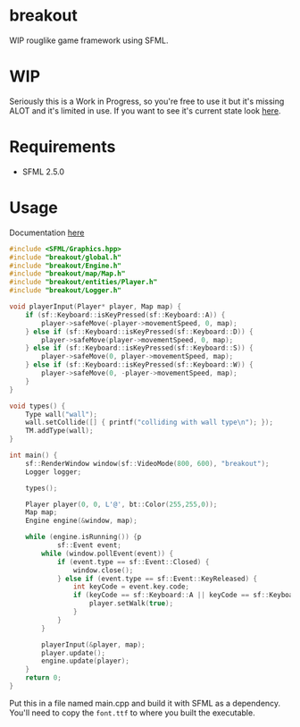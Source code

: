 # breakout
WIP rouglike game framework using SFML.

# WIP
Seriously this is a Work in Progress, so you're free to use it but it's missing ALOT and it's limited in use.
If you want to see it's current state look <a href="https://github.com/Beefywhale/breakout/releases">here</a>.

# Requirements
* SFML 2.5.0

# Usage
Documentation <a href="http://beefywhale.tk/breakout/doc/annotated.html">here</a>

```cpp
#include <SFML/Graphics.hpp>
#include "breakout/global.h"
#include "breakout/Engine.h"
#include "breakout/map/Map.h"
#include "breakout/entities/Player.h"
#include "breakout/Logger.h"

void playerInput(Player* player, Map map) {
    if (sf::Keyboard::isKeyPressed(sf::Keyboard::A)) {
        player->safeMove(-player->movementSpeed, 0, map);
    } else if (sf::Keyboard::isKeyPressed(sf::Keyboard::D)) {
        player->safeMove(player->movementSpeed, 0, map);
    } else if (sf::Keyboard::isKeyPressed(sf::Keyboard::S)) {
        player->safeMove(0, player->movementSpeed, map);
    } else if (sf::Keyboard::isKeyPressed(sf::Keyboard::W)) {
        player->safeMove(0, -player->movementSpeed, map);
    }
}

void types() {
    Type wall("wall");
    wall.setCollide([] { printf("colliding with wall type\n"); });
    TM.addType(wall);
}

int main() {
    sf::RenderWindow window(sf::VideoMode(800, 600), "breakout");
    Logger logger;

    types();

    Player player(0, 0, L'@', bt::Color(255,255,0));
    Map map;
    Engine engine(&window, map);

	while (engine.isRunning()) {p
            sf::Event event;
        while (window.pollEvent(event)) {
            if (event.type == sf::Event::Closed) {
                window.close();
            } else if (event.type == sf::Event::KeyReleased) {
                int keyCode = event.key.code;
                if (keyCode == sf::Keyboard::A || keyCode == sf::Keyboard::D || keyCode == sf::Keyboard::W || keyCode == sf::Keyboard::S) {
                    player.setWalk(true);
                }
            }
        }

        playerInput(&player, map);
        player.update();
		engine.update(player);
    }
    return 0;
}

```
Put this in a file named main.cpp and build it with SFML as a dependency. You'll need to copy the `font.ttf` to where you built the executable.

